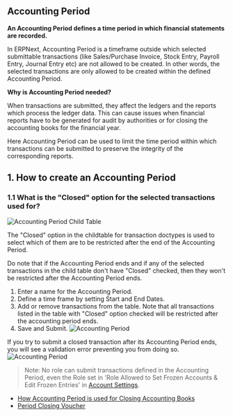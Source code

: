 ## Accounting Period

**An Accounting Period defines a time period in which financial statements are recorded.**

In ERPNext, Accounting Period is a timeframe outside which selected submittable transactions (like Sales/Purchase Invoice, Stock Entry, Payroll Entry, Journal Entry etc) are not allowed to be created. In other words, the selected transactions are only allowed to be created within the defined Accounting Period.

**Why is Accounting Period needed?**

When transactions are submitted, they affect the ledgers and the reports which process the ledger data. This can cause issues when financial reports have to be generated for audit by authorities or for closing the accounting books for the financial year.

Here Accounting Period can be used to limit the time period within which transactions can be submitted to preserve the integrity of the corresponding reports.

## 1\. How to create an Accounting Period

### 1.1 What is the "Closed" option for the selected transactions used for?

![Accounting Period Child Table](https://docs.erpnext.com/files/accounting-period-closed.png)

The "Closed" option in the childtable for transaction doctypes is used to select which of them are to be restricted after the end of the Accounting Period.

Do note that if the Accounting Period ends and if any of the selected transactions in the child table don't have "Closed" checked, then they won't be restricted after the Accounting Period ends.

1.  Enter a name for the Accounting Period.
2.  Define a time frame by setting Start and End Dates.
3.  Add or remove transactions from the table. Note that all transactions listed in the table with "Closed" option checked will be restricted after the accounting period ends.
4.  Save and Submit. ![Accounting Period](https://docs.erpnext.com/files/accounting-period.png)

If you try to submit a closed transaction after its Accounting Period ends, you will see a validation error preventing you from doing so. ![Accounting Period](https://docs.erpnext.com/files/accounting-period-closed-for-transaction.png)

> Note: No role can submit transactions defined in the Accounting Period, even the Role set in 'Role Allowed to Set Frozen Accounts & Edit Frozen Entries' in [Account Settings](https://docs.erpnext.com/docs/v13/user/manual/en/accounts/accounts-settings).

*   [How Accounting Period is used for Closing Accounting Books](https://frappe.io/blog/erpnext-features/closing-accounting-books-in-erpnext)
*   [Period Closing Voucher](https://docs.erpnext.com/docs/v13/user/manual/en/accounts/period-closing-voucher)